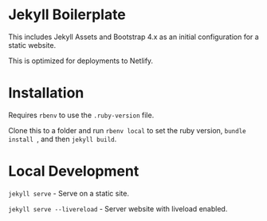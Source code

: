 Jekyll Boilerplate
===

This includes Jekyll Assets and Bootstrap 4.x as an initial configuration for a static website.

This is optimized for deployments to Netlify.

# Installation

Requires `rbenv` to use the `.ruby-version` file.

Clone this to a folder and run `rbenv local` to set the ruby version, `bundle install `, and then `jekyll build`.

# Local Development

`jekyll serve` - Serve on a static site.

`jekyll serve --livereload` - Server website with liveload enabled.

